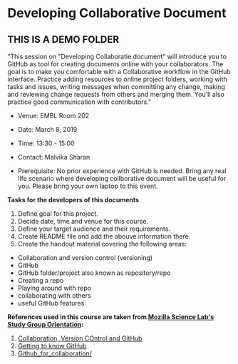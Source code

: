 # Developing Collaborative Document

## THIS IS A DEMO FOLDER 

"This session on "Developing Collaboratie document" will introduce you to GitHub as tool for creating documents online with your collaborators. The goal is to make you comfortable with a Collaborative workflow in the GitHub interface. Practice adding resources to online project folders, working with tasks and issues, writing messages when committing any change, making and reviewing change requests from others and merging them. You'll also practice good communication with contributors."

- Venue: EMBL Room 202
- Date: March 8, 2019
- Time: 13:30 - 15:00
- Contact: Malvika Sharan

- Prerequisite: No prior experience with GitHub is needed. Bring any real life scenario where developing collborative document will be useful for you. Please bring your own laptop to this event.

**Tasks for the developers of this documents**

1. Define goal for this project.
1. Decide date, time and venue for this course.
1. Define your target audience and their requirements.
1. Create README file and add the abouve information there.
1. Create the handout material covering the following areas:

  * Collaboration and version control (versioning)
  * GitHub
  * GitHub folder/project also known as repository/repo
  * Creating a repo
  * Playing around with repo
  * collaborating with others
  * useful GitHub features


**References used in this course are taken from [Mozilla Science Lab's Study Group Orientation](https://mozillascience.github.io/study-group-orientation/):**

1. [Collaboration, Version COntrol and GitHub](https://mozillascience.github.io/study-group-orientation/3.1-collab-vers-github.html)
1. [Getting to know GitHub](https://mozillascience.github.io/study-group-orientation/3.2-know-github.html)
1. [Github_for_collaboration/](http://mozillascience.github.io/working-open-workshop/github_for_collaboration/)
